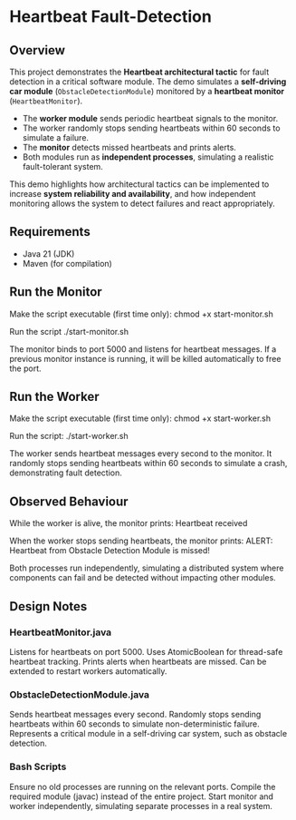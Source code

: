# Heartbeat Fault-Detection 

## Overview
This project demonstrates the **Heartbeat architectural tactic** for fault detection in a critical software module. The demo simulates a **self-driving car module** (`ObstacleDetectionModule`) monitored by a **heartbeat monitor** (`HeartbeatMonitor`).

- The **worker module** sends periodic heartbeat signals to the monitor.
- The worker randomly stops sending heartbeats within 60 seconds to simulate a failure.
- The **monitor** detects missed heartbeats and prints alerts.
- Both modules run as **independent processes**, simulating a realistic fault-tolerant system.

This demo highlights how architectural tactics can be implemented to increase **system reliability and availability**, and how independent monitoring allows the system to detect failures and react appropriately.

## Requirements
- Java 21 (JDK)
- Maven (for compilation)  


## Run the Monitor
Make the script executable (first time only):
chmod +x start-monitor.sh

Run the script
./start-monitor.sh

The monitor binds to port 5000 and listens for heartbeat messages.
If a previous monitor instance is running, it will be killed automatically to free the port.

## Run the Worker
Make the script executable (first time only):
chmod +x start-worker.sh

Run the script:
./start-worker.sh

The worker sends heartbeat messages every  second to the monitor.
It randomly stops sending heartbeats within 60 seconds to simulate a crash, demonstrating fault detection.

## Observed Behaviour 

While the worker is alive, the monitor prints: Heartbeat received

When the worker stops sending heartbeats, the monitor prints: ALERT: Heartbeat from Obstacle Detection Module is missed!

Both processes run independently, simulating a distributed system where components can fail and be detected without impacting other modules.

## Design Notes

### HeartbeatMonitor.java

Listens for heartbeats on port 5000.
Uses AtomicBoolean for thread-safe heartbeat tracking.
Prints alerts when heartbeats are missed.
Can be extended to restart workers automatically.

### ObstacleDetectionModule.java
Sends heartbeat messages every second.
Randomly stops sending heartbeats within 60 seconds to simulate non-deterministic failure.
Represents a critical module in a self-driving car system, such as obstacle detection.

### Bash Scripts
Ensure no old processes are running on the relevant ports.
Compile the required module (javac) instead of the entire project.
Start monitor and worker independently, simulating separate processes in a real system.